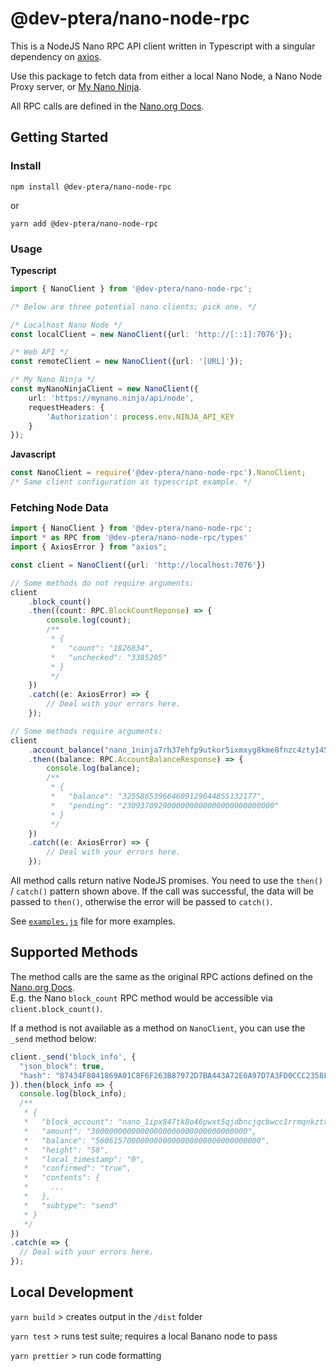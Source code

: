 # @dev-ptera/nano-node-rpc

This is a NodeJS Nano RPC API client written in Typescript with a singular dependency on [axios](https://www.npmjs.com/package/axios). 

Use this package to fetch data from either a local Nano Node, a Nano Node Proxy server, or [My Nano Ninja](https://mynano.ninja/).  

All RPC calls are defined in the [Nano.org Docs](https://docs.nano.org/commands/rpc-protocol/).

## Getting Started

### Install

`npm install @dev-ptera/nano-node-rpc`

or 

`yarn add @dev-ptera/nano-node-rpc`

###
### Usage

**Typescript**
```ts
import { NanoClient } from '@dev-ptera/nano-node-rpc';

/* Below are three potential nano clients; pick one. */

/* Localhost Nano Node */
const localClient = new NanoClient({url: 'http://[::1]:7076'});

/* Web API */
const remoteClient = new NanoClient({url: '[URL]'});

/* My Nano Ninja */
const myNanoNinjaClient = new NanoClient({
    url: 'https://mynano.ninja/api/node',
    requestHeaders: {
        'Authorization': process.env.NINJA_API_KEY
    }
});
```


**Javascript**
```js
const NanoClient = require('@dev-ptera/nano-node-rpc').NanoClient;
/* Same client configuration as typescript example. */
```

###
### Fetching Node Data


```ts
import { NanoClient } from '@dev-ptera/nano-node-rpc';
import * as RPC from '@dev-ptera/nano-node-rpc/types'
import { AxiosError } from "axios";

const client = NanoClient({url: 'http://localhost:7076'})

// Some methods do not require arguments:
client
    .block_count()
    .then((count: RPC.BlockCountReponse) => {
        console.log(count);
        /**
         * {
         *   "count": "1826834",
         *   "unchecked": "3385205"
         * }
         */
    })
    .catch((e: AxiosError) => {
        // Deal with your errors here.
    });

// Some methods require arguments:
client
    .account_balance("nano_1ninja7rh37ehfp9utkor5ixmxyg8kme8fnzc4zty145ibch8kf5jwpnzr3r")
    .then((balance: RPC.AccountBalanceResponse) => {
        console.log(balance);
        /**
         * {
         *   "balance": "325586539664609129644855132177",
         *   "pending": "2309370929000000000000000000000000"
         * }
         */
    })
    .catch((e: AxiosError) => {
        // Deal with your errors here.
    });
```
All method calls return native NodeJS promises. You need to use the `then()` / `catch()` pattern shown above. 
If the call was successful, the data will be passed to `then()`, otherwise the error will be passed to `catch()`. 

See [`examples.js`](examples.js) file for more examples.

## Supported Methods

The method calls are the same as the original RPC actions defined on the [Nano.org Docs](https://docs.nano.org/commands/rpc-protocol/).  
E.g. the Nano `block_count` RPC method would be accessible via `client.block_count()`.

If a method is not available as a method on `NanoClient`, you can use the `_send` method below: 

```js
client._send('block_info', {
  "json_block": true,
  "hash": "87434F8041869A01C8F6F263B87972D7BA443A72E0A97D7A3FD0CCC2358FD6F9"
}).then(block_info => {
  console.log(block_info);
  /**
   * {
   *   "block_account": "nano_1ipx847tk8o46pwxt5qjdbncjqcbwcc1rrmqnkztrfjy5k7z4imsrata9est",
   *   "amount": "30000000000000000000000000000000000",
   *   "balance": "5606157000000000000000000000000000000",
   *   "height": "58",
   *   "local_timestamp": "0",
   *   "confirmed": "true",
   *   "contents": {
   *     ...
   *   },
   *   "subtype": "send"
   * }
   */
})
.catch(e => {
  // Deal with your errors here.
});
```

## Local Development

`yarn build` > creates output in the `/dist` folder

`yarn test` > runs test suite; requires a local Banano node to pass

`yarn prettier` > run code formatting

